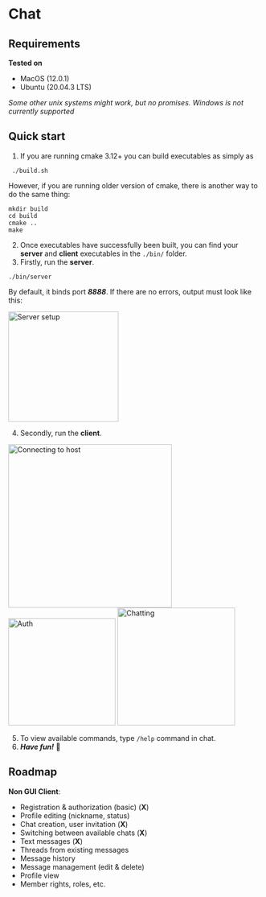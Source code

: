 # Chat
## Requirements
**Tested on**
- MacOS (12.0.1)
- Ubuntu (20.04.3 LTS)

*Some other unix systems might work, but no promises.*
*Windows is not currently supported*

## Quick start
1) If you are running cmake 3.12+ you can build executables as simply as 
```
 ./build.sh
```

However, if you are running older version of cmake, there is another way to do the same thing:
```
mkdir build
cd build
cmake ..
make
```

2) Once executables have successfully been built, you can find your **server** and **client** executables in the ```./bin/``` folder.
3) Firstly, run the **server**.
```
./bin/server
```
 By default, it binds port ***8888***. If there are no errors, output must look like this:
 
<img width="219" alt="Server setup" src="https://user-images.githubusercontent.com/36928556/159168591-443be1a2-fdce-4182-899c-40c9b4402b80.png">

4) Secondly, run the **client**. 
<img width="325" alt="Connecting to host" src="https://user-images.githubusercontent.com/36928556/159168762-0055d056-c163-4650-bf53-9ff1fb5f3eb5.png">
<img width="213" alt="Auth" src="https://user-images.githubusercontent.com/36928556/159168905-d3bc159c-6adb-45ea-9e43-594fb9f948a5.png">
<img width="234" alt="Chatting" src="https://user-images.githubusercontent.com/36928556/159168933-9ee8445f-c100-4f3c-8449-1051a8eae103.png">

5) To view available commands, type ```/help``` command in chat.
6) ***Have fun!*** 🥳

## Roadmap
**Non GUI Client**:
- Registration & authorization (basic)  (**X**)
- Profile editing (nickname, status)
- Chat creation, user invitation        (**X**)
- Switching between available chats     (**X**)
- Text messages                         (**X**)
- Threads from existing messages
- Message history
- Message management (edit & delete)
- Profile view
- Member rights, roles, etc.
